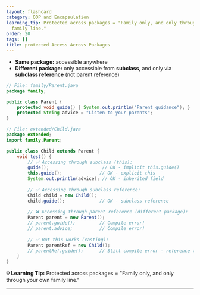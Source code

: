 ```yaml
---
layout: flashcard
category: OOP and Encapsulation
learning_tip: Protected across packages = "Family only, and only through your own
  family line."
order: 20
tags: []
title: protected Access Across Packages
---
```



- **Same package:** accessible anywhere
- **Different package:** only accessible from **subclass**, and only via **subclass reference** (not parent reference)

```java
// File: family/Parent.java
package family;

public class Parent {
    protected void guide() { System.out.println("Parent guidance"); }
    protected String advice = "Listen to your parents";
}

// File: extended/Child.java  
package extended;
import family.Parent;

public class Child extends Parent {
    void test() {
        // ✅ Accessing through subclass (this):
        guide();                    // OK - implicit this.guide()
        this.guide();              // OK - explicit this
        System.out.println(advice); // OK - inherited field
        
        // ✅ Accessing through subclass reference:
        Child child = new Child();
        child.guide();             // OK - subclass reference
        
        // ❌ Accessing through parent reference (different package):
        Parent parent = new Parent();
        // parent.guide();         // Compile error!
        // parent.advice;          // Compile error!
        
        // ✅ But this works (casting):
        Parent parentRef = new Child();
        // parentRef.guide();      // Still compile error - reference type matters
    }
}
```

**💡 Learning Tip:** Protected across packages = "Family only, and only through your own family line."

---
